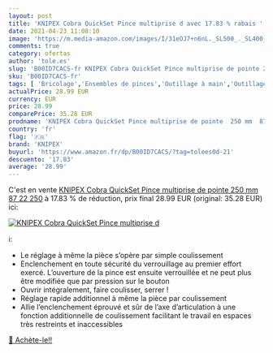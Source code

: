 ```yaml
---
layout: post
title: 'KNIPEX Cobra QuickSet Pince multiprise d avec 17.83 % rabais '
date: 2021-04-23 11:08:10
image: 'https://m.media-amazon.com/images/I/31eOJ7+n6nL._SL500_._SL400_.jpg'
comments: true
category: ofertas
author: 'tole.es'
slug: 'B00ID7CACS-fr KNIPEX Cobra QuickSet Pince multiprise de pointe 250 mm 87...'
sku: 'B00ID7CACS-fr'
tags: [ 'Bricolage','Ensembles de pinces','Outillage à main','Outillage à main et électroportatif','Pinces et tenailles','knipex', ]
actualPrice: 28.99 EUR
currency: EUR
price: 28.99
comparePrice: 35.28 EUR
prodname: 'KNIPEX Cobra QuickSet Pince multiprise de pointe  250 mm  87 22 250'
country: 'fr'
flag: '🇫🇷'
brand: 'KNIPEX'
buyurl: 'https://www.amazon.fr/dp/B00ID7CACS/?tag=tolees0d-21'
descuento: '17.83'
average: '28.99'
---
```


C'est en vente [KNIPEX Cobra QuickSet Pince multiprise de pointe  250 mm  87 22 250](https://www.amazon.fr/dp/B00ID7CACS/?tag=tolees0d-21)  à  17.83 % de réduction, prix final  28.99 EUR (original: 35.28 EUR) ici:

[![KNIPEX Cobra QuickSet Pince multiprise d](https://m.media-amazon.com/images/I/31eOJ7+n6nL._SL500_._SL400_.jpg)](https://www.amazon.fr/dp/B00ID7CACS/?tag=tolees0d-21)

ℹ️:

- Le réglage à même la pièce s’opère par simple coulissement
- Enclenchement en toute sécurité du verrouillage au premier effort exercé. L’ouverture de la pince est ensuite verrouillée et ne peut plus être modifiée que par pression sur le bouton
- Ouvrir intégralement, faire coulisser, serrer !
- Réglage rapide additionnel à même la pièce par coulissement
- Allie l’enclenchement éprouvé et sûr de l’axe d’articulation à une fonction additionnelle de coulissement facilitant le travail en espaces très restreints et inaccessibles

[🛒 Achète-le!!](https://www.amazon.fr/dp/B00ID7CACS/?tag=tolees0d-21)
